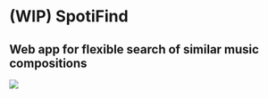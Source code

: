 # (WIP) SpotiFind

## Web app for flexible search of similar music compositions

![](https://lh3.googleusercontent.com/db5MUzUFt48r0TjGHEV3MXeyO4ZaRz59MPz_RtDkH0cfNiInMwwtOiBYi4mqS-jRG_iyk9Op1kXHweROWDBGaNm_v9m7F-KhNv6MvZw2eXXXbUDPbx8rnO4SXbBx-o7ViTwJOOCsx0KfC0_GfgmjXlJ9z6gnkKZf2GDpCEvOusf1r7nHcm1zYO2c0OWWmCxeJQMsaw5H7A5Gvhqb2Ynwr3Xlg8VAEmoMz-kV_ynLo_Al4m24kRU8kLsx1U-6GyZtAVlpMhLWZcCSBnXUaDeT8WiLqi42M5Ejps12lOePUvbGndpCsuQvL1voC1bPflB4rjQBjregaCw3LpHGO2L4-llftkWX1-5RQhUFV7IiP6fC11EMWC_iO7oc3qPRZg11AiFhMXbJB0XwG-io9bUsMFtSbPy0V1eQ1g_40sWP_rVrEC7xsyHj4cg-zR7xSNhr7OGdePXjvmv0Xhb7yztG9F_8K95l1R25SF2a-NucwgW5RBGXi52xePtndHCgY1fz2DpeBh09kOXy8NwjSGK4J4XrTUPbO8iFDOKIl063hj9Lflnjanzaf1NyZKXYle92-8klRnwdirGVyHw2iltkZWNUTqPMSPX17B8jCc8_vV8w54Lcxr9iYca4qS-UTuKOt-FQjp777vTJfgUv-sNkTGi6p0sBscwSKg_ZAgbj4ObvIxLn6qfoThG6KxXfbg=w1600-h814-no?authuser=0?raw=true)
